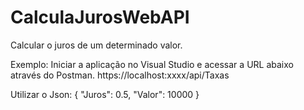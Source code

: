# CalculaJurosWebAPI

Calcular o juros de um determinado valor.

Exemplo:
Iniciar a aplicação no Visual Studio e acessar a URL abaixo através do Postman.
https://localhost:xxxx/api/Taxas

Utilizar o Json:
{
    "Juros": 0.5,
    "Valor": 10000
}
